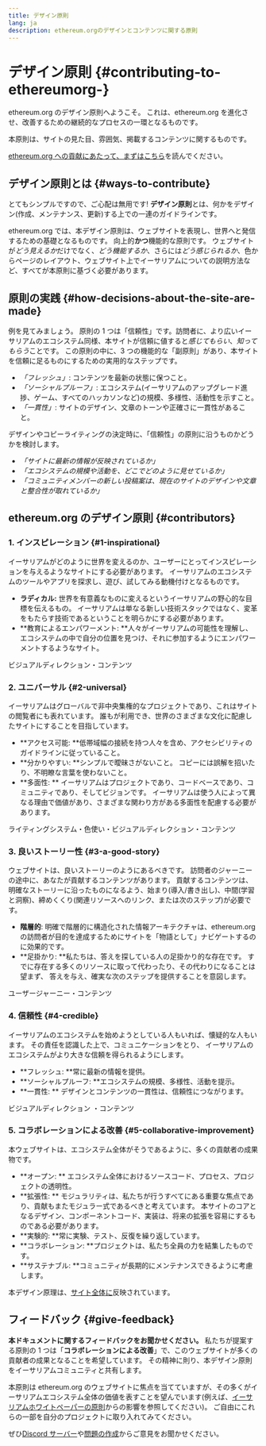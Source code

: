 ```yaml
---
title: デザイン原則
lang: ja
description: ethereum.orgのデザインとコンテンツに関する原則
---
```


# デザイン原則 {#contributing-to-ethereumorg-}

<Emoji text=":wave:" size={1} /> ethereum.org のデザイン原則へようこそ。 これは、ethereum.org を進化させ、改善するための継続的なプロセスの一環となるものです。

本原則は、サイトの見た目、雰囲気、掲載するコンテンツに関するものです。

[ethereum.org への貢献にあたって、まずはこちら](/contributing/)を読んでください。

## デザイン原則とは {#ways-to-contribute}

とてもシンプルですので、ご心配は無用です! **デザイン原則**とは、何かをデザイン(作成、メンテナンス、更新)する上での一連のガイドラインです。

ethereum.org では、本デザイン原則は、ウェブサイトを表現し、世界へと発信するための基礎となるものです。 向上的**かつ**機能的な原則です。 ウェブサイトが*どう見えるか*だけでなく、_どう機能するか_、さらには*どう感じられるか*、色からページのレイアウト、ウェブサイト上でイーサリアムについての説明方法など、すべてが本原則に基づく必要があります。

## 原則の実践 {#how-decisions-about-the-site-are-made}

例を見てみましょう。 原則の 1 つは「信頼性」です。訪問者に、より広いイーサリアムのエコシステム同様、本サイトが信頼に値すると*感じてもらい*、*知ってもらう*ことです。 この原則の中に、3 つの機能的な「副原則」があり、本サイトを信頼に足るものにするための実用的なステップです。

- _「フレッシュ」_: コンテンツを最新の状態に保つこと。
- _「ソーシャルプルーフ」_: エコシステム(イーサリアムのアップグレード進捗、ゲーム、すべてのハッカソンなど)の規模、多様性、活動性を示すこと。
- _「一貫性」_: サイトのデザイン、文章のトーンや正確さに一貫性があること。

デザインやコピーライティングの決定時に、「信頼性」の原則に沿うものかどうかを検討します。

- _「サイトに最新の情報が反映されているか」_
- _「エコシステムの規模や活動を、どこでどのように見せているか」_
- _「コミュニティメンバーの新しい投稿案は、現在のサイトのデザインや文章と整合性が取れているか」_

## ethereum.org のデザイン原則 {#contributors}

### 1. インスピレーション {#1-inspirational}

イーサリアムがどのように世界を変えるのか、ユーザーにとってインスピレーションを与えるようなサイトにする必要があります。 イーサリアムのエコシステムのツールやアプリを探求し、遊び、試してみる動機付けとなるものです。

- **ラディカル:** 世界を有意義なものに変えるというイーサリアムの野心的な目標を伝えるもの。 イーサリアムは単なる新しい技術スタックではなく、変革をもたらす技術であるということを明らかにする必要があります。
- **教育によるエンパワーメント: **人々がイーサリアムの可能性を理解し、エコシステムの中で自分の位置を見つけ、それに参加するようにエンパワーメントするようなサイト。

ビジュアルディレクション・コンテンツ

### 2. ユニバーサル {#2-universal}

イーサリアムはグローバルで非中央集権的なプロジェクトであり、これはサイトの閲覧者にも表れています。 誰もが利用でき、世界のさまざまな文化に配慮したサイトにすることを目指しています。

- **アクセス可能: **低帯域幅の接続を持つ人々を含め、アクセシビリティのガイドラインに従っていること。
- **分かりやすい: **シンプルで曖昧さがないこと。 コピーには誤解を招いたり、不明瞭な言葉を使わないこと。
- **多面性: ** イーサリアムはプロジェクトであり、コードベースであり、コミュニティであり、そしてビジョンです。 イーサリアムは使う人によって異なる理由で価値があり、さまざまな関わり方がある多面性を配慮する必要があります。

ライティングシステム・色使い・ビジュアルディレクション・コンテンツ

### 3. 良いストーリー性 {#3-a-good-story}

ウェブサイトは、良いストーリーのようにあるべきです。 訪問者のジャーニーの途中に、あなたが貢献するコンテンツがあります。 貢献するコンテンツは、明確なストーリーに沿ったものになるよう、始まり(導入/書き出し)、中間(学習と洞察)、締めくくり(関連リソースへのリンク、または次のステップ)が必要です。

- **階層的**: 明確で階層的に構造化された情報アーキテクチャは、ethereum.org の訪問者が目的を達成するためにサイトを「物語として」ナビゲートするのに効果的です。
- **足掛かり: **私たちは、答えを探している人の足掛かり的な存在です。 すでに存在する多くのリソースに取って代わったり、その代わりになることは望まず、 答えを与え、確実な次のステップを提供することを意図します。

ユーザージャーニー・コンテンツ

### 4. 信頼性 {#4-credible}

イーサリアムのエコシステムを始めようとしている人もいれば、懐疑的な人もいます。 その責任を認識した上で、コミュニケーションをとり、 イーサリアムのエコシステムがより大きな信頼を得られるようにします。

- **フレッシュ: **常に最新の情報を提供。
- **ソーシャルプルーフ: **エコシステムの規模、多様性、活動を提示。
- **一貫性: ** デザインとコンテンツの一貫性は、信頼性につながります。

ビジュアルディレクション ・コンテンツ

### 5. コラボレーションによる改善 {#5-collaborative-improvement}

本ウェブサイトは、エコシステム全体がそうであるように、多くの貢献者の成果物です。

- **オープン: ** エコシステム全体におけるソースコード、プロセス、プロジェクトの透明性。
- **拡張性: ** モジュラリティは、私たちが行うすべてにある重要な焦点であり、貢献もまたモジュラー式であるべきと考えています。 本サイトのコアとなるデザイン、コンポーネントコード、実装は、将来の拡張を容易にするものである必要があります。
- **実験的: **常に実験、テスト、反復を繰り返しています。
- **コラボレーション: **プロジェクトは、私たち全員の力を結集したものです。
- **サステナブル: **コミュニティが長期的にメンテナンスできるように考慮します。

本デザイン原理は、[サイト全体に](/)反映されています。

## フィードバック {#give-feedback}

**本ドキュメントに関するフィードバックをお聞かせください。** 私たちが提案する原則の 1 つは「**コラボレーションによる改善**」で、このウェブサイトが多くの貢献者の成果となることを希望しています。 その精神に則り、本デザイン原則をイーサリアムコミュニティと共有します。

本原則は ethereum.org のウェブサイトに焦点を当てていますが、その多くがイーサリアムエコシステム全体の価値を表すことを望んでいます(例えば、[イーサリアムホワイトペーパーの原則](https://github.com/ethereum/wiki/wiki/White-Paper#philosophy)からの影響を参照してください)。 ご自由にこれらの一部を自分のプロジェクトに取り入れてみてください。

ぜひ[Discord サーバー](https://discord.gg/CetY6Y4)や[問題の作成](https://github.com/ethereum/ethereum-org-website/issues/new?assignees=&labels=Type%3A+Feature&template=feature_request.md&title=)からご意見をお聞かせください。
